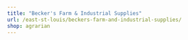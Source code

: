 ```yaml
---
title: "Becker's Farm & Industrial Supplies"
url: /east-st-louis/beckers-farm-and-industrial-supplies/
shop: agrarian
---
```

